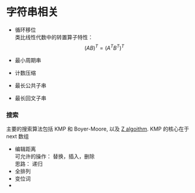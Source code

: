 # 字符串相关

- 循环移位  
类比线性代数中的转置算子特性： $$ {(AB)}^{T} = {({A}^{T}{B}^{T})}^{T} $$

- 最小周期串


- 计数压缩


- 最长公共子串


- 最长回文子串

### 搜索
主要的搜索算法包括 KMP 和 Boyer-Moore, 以及 [Z algoithm](http://ivanyu.me/blog/2013/10/15/z-algorithm/). KMP 的核心在于 next 数组


- 编辑距离  
    可允许的操作： 替换，插入，删除  
    思路： 递归
- 全排列
- 变位词
- 
